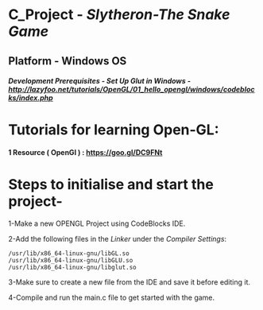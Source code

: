 # C_Project - *Slytheron-The Snake Game*
## Platform - Windows OS
##### Development Prerequisites - Set Up Glut in Windows - http://lazyfoo.net/tutorials/OpenGL/01_hello_opengl/windows/codeblocks/index.php

# Tutorials for learning Open-GL:

#### 1 Resource ( OpenGl ) : https://goo.gl/DC9FNt

# Steps to initialise and start the project-

  1-Make a new OPENGL Project using CodeBlocks IDE.
  
  2-Add the following files in the *Linker* under the *Compiler Settings*:
  
    /usr/lib/x86_64-linux-gnu/libGL.so
    /usr/lib/x86_64-linux-gnu/libGLU.so
    /usr/lib/x86_64-linux-gnu/libglut.so
    
  3-Make sure to create a new file from the IDE and save it before editing it.
  
  4-Compile and run the main.c file to get started with the game.
